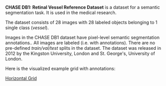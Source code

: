 **CHASE DB1: Retinal Vessel Reference Dataset** is a dataset for a semantic segmentation task. It is used in the medical research. 

The dataset consists of 28 images with 28 labeled objects belonging to 1 single class (*vessel*).

Images in the CHASE DB1 dataset have pixel-level semantic segmentation annotations.. All images are labeled (i.e. with annotations). There are no pre-defined <i>train/val/test</i> splits in the dataset. The dataset was released in 2012 by the Kingston University, London and St. George's, University of London.

Here is the visualized example grid with annotations:

[Horizontal Grid](https://github.com/dataset-ninja/chase-db1/raw/main/visualizations/horizontal_grid.webm)
